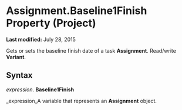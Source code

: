 
# Assignment.Baseline1Finish Property (Project)

 **Last modified:** July 28, 2015

Gets or sets the baseline finish date of a task  **Assignment**. Read/write  **Variant**.

## Syntax

 _expression_. **Baseline1Finish**

 _expression_A variable that represents an  **Assignment** object.

